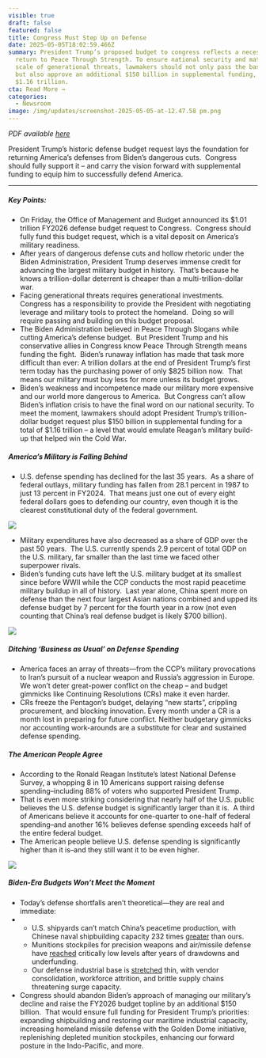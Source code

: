 ```yaml
---
visible: true
draft: false
featured: false
title: Congress Must Step Up on Defense
date: 2025-05-05T18:02:59.466Z
summary: President Trump’s proposed budget to congress reflects a necessary
  return to Peace Through Strength. To ensure national security and match the
  scale of generational threats, lawmakers should not only pass the base budget
  but also approve an additional $150 billion in supplemental funding, totaling
  $1.16 trillion.
cta: Read More →
categories:
  - Newsroom
image: /img/updates/screenshot-2025-05-05-at-12.47.58 pm.png
---
```

*PDF available [here](polaris-us.org/download/congress-must-step-up-on-defense.pdf)*

President Trump’s historic defense budget request lays the foundation for returning America’s defenses from Biden’s dangerous cuts.  Congress should fully support it – and carry the vision forward with supplemental funding to equip him to successfully defend America.

- - -

##### Key Points:

* On Friday, the Office of Management and Budget announced its $1.01 trillion FY2026 defense budget request to Congress.  Congress should fully fund this budget request, which is a vital deposit on America’s military readiness.
* After years of dangerous defense cuts and hollow rhetoric under the Biden Administration, President Trump deserves immense credit for advancing the largest military budget in history.  That’s because he knows a trillion-dollar deterrent is cheaper than a multi-trillion-dollar war.  
* Facing generational threats requires generational investments.  Congress has a responsibility to provide the President with negotiating leverage and military tools to protect the homeland.  Doing so will require passing and building on this budget proposal.
* The Biden Administration believed in Peace Through Slogans while cutting America’s defense budget.  But President Trump and his conservative allies in Congress know Peace Through Strength means funding the fight.  Biden’s runaway inflation has made that task more difficult than ever: A trillion dollars at the end of President Trump’s first term today has the purchasing power of only $825 billion now.  That means our military must buy less for more unless its budget grows.
* Biden’s weakness and incompetence made our military more expensive and our world more dangerous to America.  But Congress can’t allow Biden’s inflation crisis to have the final word on our national security. To meet the moment, lawmakers should adopt President Trump’s trillion-dollar budget request plus $150 billion in supplemental funding for a total of $1.16 trillion – a level that would emulate Reagan’s military build-up that helped win the Cold War.

##### America’s Military is Falling Behind

* U.S. defense spending has declined for the last 35 years.  As a share of federal outlays, military funding has fallen from 28.1 percent in 1987 to just 13 percent in FY2024.  That means just one out of every eight federal dollars goes to defending our country, even though it is the clearest constitutional duty of the federal government.

![](/img/updates/screenshot-2025-05-05-at-12.33.08 pm.png)

* Military expenditures have also decreased as a share of GDP over the past 50 years.  The U.S. currently spends 2.9 percent of total GDP on the U.S. military, far smaller than the last time we faced other superpower rivals.  
* Biden’s funding cuts have left the U.S. military budget at its smallest since before WWII while the CCP conducts the most rapid peacetime military buildup in all of history.  Last year alone, China spent more on defense than the next four largest Asian nations combined and upped its defense budget by 7 percent for the fourth year in a row (not even counting that China’s real defense budget is likely $700 billion).

![](/img/updates/screenshot-2025-05-05-at-12.39.46 pm.png)

##### Ditching ‘Business as Usual’ on Defense Spending 

* America faces an array of threats—from the CCP’s military provocations to Iran’s pursuit of a nuclear weapon and Russia’s aggression in Europe.  We won’t deter great-power conflict on the cheap – and budget gimmicks like Continuing Resolutions (CRs) make it even harder. 
* CRs freeze the Pentagon’s budget, delaying “new starts”, crippling procurement, and blocking innovation. Every month under a CR is a month lost in preparing for future conflict. Neither budgetary gimmicks nor accounting work-arounds are a substitute for clear and sustained defense spending.

##### The American People Agree

* According to the Ronald Reagan Institute’s latest National Defense Survey, a whopping 8 in 10 Americans support raising defense spending–including 88% of voters who supported President Trump. 
* That is even more striking considering that nearly half of the U.S. public believes the U.S. defense budget is significantly larger than it is.  A third of Americans believe it accounts for one-quarter to one-half of federal spending–and another 16% believes defense spending exceeds half of the entire federal budget.
* The American people believe U.S. defense spending is significantly higher than it is–and they still want it to be even higher.

![](/img/updates/screenshot-2025-05-05-at-12.47.58 pm.png)

##### Biden-Era Budgets Won’t Meet the Moment

* Today’s defense shortfalls aren’t theoretical—they are real and immediate:
* * U.S. shipyards can’t match China’s peacetime production, with Chinese naval shipbuilding capacity 232 times [greater](https://www.wsj.com/world/china/china-cargo-ship-trump-shipbuilding-823b1c9c) than ours.
  * Munitions stockpiles for precision weapons and air/missile defense have [reached](https://www.newsweek.com/us-navy-admiral-sounds-alarm-weapons-stockpile-samuel-paparo-1988586) critically low levels after years of drawdowns and underfunding.
  * Our defense industrial base is [stretched](https://www.heritage.org/defense/report/strategy-revitalize-the-defense-industrial-base-the-21st-century) thin, with vendor consolidation, workforce attrition, and brittle supply chains threatening surge capacity.
* Congress should abandon Biden’s approach of managing our military’s decline and raise the FY2026 budget topline by an additional $150 billion.  That would ensure full funding for President Trump’s priorities: expanding shipbuilding and restoring our maritime industrial capacity, increasing homeland missile defense with the Golden Dome initiative, replenishing depleted munition stockpiles, enhancing our forward posture in the Indo-Pacific, and more.